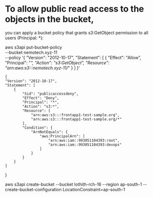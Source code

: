 
# To allow public read access to the objects in the bucket, 
you can apply a bucket policy that grants s3:GetObject 
permission to all users (Principal: *):

aws s3api put-bucket-policy \
    --bucket nemotech.xyz-11 \
    --policy '{
      "Version": "2012-10-17",
      "Statement": [
        {
          "Effect": "Allow",
          "Principal": "*",
          "Action": "s3:GetObject",
          "Resource": "arn:aws:s3:::nemotech.xyz-11/*"
        }
      ]
    }'


    {
	"Version": "2012-10-17",
	"Statement": [
		{
			"Sid": "publicaccessdeny",
			"Effect": "Deny",
			"Principal": "*",
			"Action": "s3:*",
			"Resource": [
				"arn:aws:s3:::frontapp1-test-sample.org",
				"arn:aws:s3:::frontapp1-test-sample.org/*"
			],
			"Condition": {
				"ArnNotEquals": {
					"aws:PrincipalArn": [
						"arn:aws:iam::993051104393:root",
						"arn:aws:iam::993051104393:devops"
					]
				}
			}
		}
	]
}

aws s3api create-bucket --bucket lothith-rch-16 --region ap-south-1 --create-bucket-configuration LocationConstraint=ap-south-1
